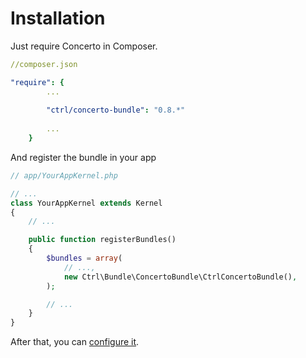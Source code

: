 # Installation

Just require Concerto in Composer.

```yml
//composer.json

"require": {
        ...
        
        "ctrl/concerto-bundle": "0.8.*"
        
        ...
    }
```

And register the bundle in your app

```php
// app/YourAppKernel.php

// ...
class YourAppKernel extends Kernel
{
    // ...

    public function registerBundles()
    {
        $bundles = array(
            // ...,
            new Ctrl\Bundle\ConcertoBundle\CtrlConcertoBundle(),
        );

        // ...
    }
}
```

After that, you can [configure it](configuration.md).